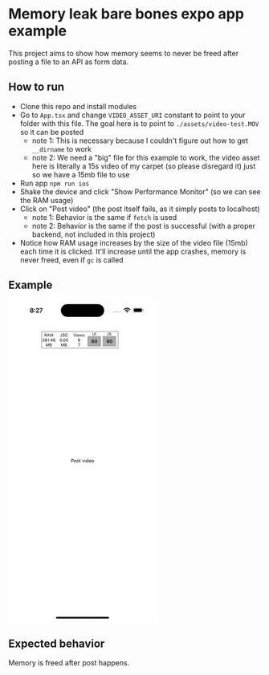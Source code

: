 # Memory leak bare bones expo app example

This project aims to show how memory seems to never be freed after posting a file to an API as form data.

## How to run

- Clone this repo and install modules
- Go to `App.tsx` and change `VIDEO_ASSET_URI` constant to point to your folder with this file. The goal here is to point to `./assets/video-test.MOV` so it can be posted
  - note 1: This is necessary because I couldn't figure out how to get `__dirname` to work
  - note 2: We need a "big" file for this example to work, the video asset here is literally a 15s video of my carpet (so please disregard it) just so we have a 15mb file to use
- Run app `npm run ios`
- Shake the device and click "Show Performance Monitor" (so we can see the RAM usage)
- Click on "Post video" (the post itself fails, as it simply posts to localhost)
  - note 1: Behavior is the same if `fetch` is used
  - note 2: Behavior is the same if the post is successful (with a proper backend, not included in this project)
- Notice how RAM usage increases by the size of the video file (15mb) each time it is clicked. It'll increase until the app crashes, memory is never freed, even if `gc` is called

## Example

![Example gif](./simulator-example.gif)

## Expected behavior

Memory is freed after post happens.
